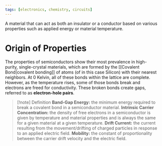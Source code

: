 ```yaml
---
tags: [electronics, chemistry, circuits]
---
```

A material that can act as both an insulator or a conductor based on various properties such as applied energy or material temperature.

# Origin of Properties
The properties of semiconductors show their most prevalence in high-purity, single-crystal materials, which are formed by the [[Covalent Bond|covalent bonding]] of atoms (of in this case Silicon) with their nearest neighbors. At 0 Kelvin, all of these bonds within the lattice are complete. However, as the temperature rises, some of those bonds break and electrons are freed for conductivity. These broken bonds create gaps, referred to as **electron-hole pairs**.

>[!note] Definition
>**Band-Gap Energy:** the minimum energy required to break a covalent bond in a semiconductor material.
>**Intrinsic Carrier Concentration:** the density of free electrons in a semiconductor is given by temperature and material properties and is always the same for a given material at a given temperature.
>**Drift Current:** the current resulting from the movement/drifting of charged particles in response to an applied electric field.
>**Mobility:** the constant of proportionality between the carrier drift velocity and the electric field.